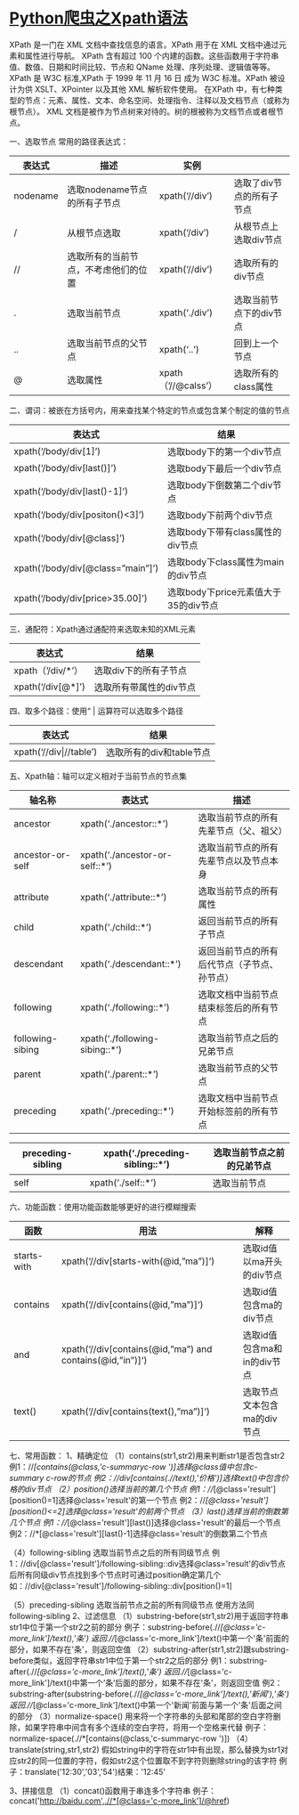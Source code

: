 # [Python爬虫之Xpath语法](https://www.cnblogs.com/lone5wolf/p/10905339.html)

 XPath 是一门在 XML 文档中查找信息的语言。XPath 用于在 XML 文档中通过元素和属性进行导航。
    XPath 含有超过 100 个内建的函数。这些函数用于字符串值、数值、日期和时间比较、节点和 QName 处理、序列处理、逻辑值等等。
    XPath 是 W3C 标准,XPath 于 1999 年 11 月 16 日 成为 W3C 标准。XPath 被设计为供 XSLT、XPointer 以及其他 XML 解析软件使用。
    在XPath 中，有七种类型的节点：元素、属性、文本、命名空间、处理指令、注释以及文档节点（或称为根节点）。
    XML 文档是被作为节点树来对待的。树的根被称为文档节点或者根节点。


一、选取节点
     常用的路径表达式：
 

| 表达式   | 描述                                 | 实例                |                           |
| -------- | ------------------------------------ | ------------------- | ------------------------- |
| nodename | 选取nodename节点的所有子节点         | xpath(‘//div’)      | 选取了div节点的所有子节点 |
| /        | 从根节点选取                         | xpath(‘/div’)       | 从根节点上选取div节点     |
| //       | 选取所有的当前节点，不考虑他们的位置 | xpath(‘//div’)      | 选取所有的div节点         |
| .        | 选取当前节点                         | xpath(‘./div’)      | 选取当前节点下的div节点   |
| ..       | 选取当前节点的父节点                 | xpath(‘..’)         | 回到上一个节点            |
| @        | 选取属性                             | xpath（’//@calss’） | 选取所有的class属性       |



二、谓词：被嵌在方括号内，用来查找某个特定的节点或包含某个制定的值的节点

| 表达式                            | 结果                                 |
| --------------------------------- | ------------------------------------ |
| xpath(‘/body/div[1]’)             | 选取body下的第一个div节点            |
| xpath(‘/body/div[last()]’)        | 选取body下最后一个div节点            |
| xpath(‘/body/div[last()-1]’)      | 选取body下倒数第二个div节点          |
| xpath(‘/body/div[positon()<3]’)   | 选取body下前两个div节点              |
| xpath(‘/body/div[@class]’)        | 选取body下带有class属性的div节点     |
| xpath(‘/body/div[@class=”main”]’) | 选取body下class属性为main的div节点   |
| xpath(‘/body/div[price>35.00]’)   | 选取body下price元素值大于35的div节点 |



三、通配符：Xpath通过通配符来选取未知的XML元素

| 表达式            | 结果                    |
| ----------------- | ----------------------- |
| xpath（’/div/*’） | 选取div下的所有子节点   |
| xpath(‘/div[@*]’) | 选取所有带属性的div节点 |


四、取多个路径：使用“ | 运算符可以选取多个路径

| 表达式                  | 结果                     |
| ----------------------- | ------------------------ |
| xpath(‘//div\|//table’) | 选取所有的div和table节点 |


五、Xpath轴：轴可以定义相对于当前节点的节点集

| 轴名称           | 表达式                         | 描述                                         |
| ---------------- | ------------------------------ | -------------------------------------------- |
| ancestor         | xpath(‘./ancestor::*’)         | 选取当前节点的所有先辈节点（父、祖父）       |
| ancestor-or-self | xpath(‘./ancestor-or-self::*’) | 选取当前节点的所有先辈节点以及节点本身       |
| attribute        | xpath(‘./attribute::*’)        | 选取当前节点的所有属性                       |
| child            | xpath(‘./child::*’)            | 返回当前节点的所有子节点                     |
| descendant       | xpath(‘./descendant::*’)       | 返回当前节点的所有后代节点（子节点、孙节点） |
| following        | xpath(‘./following::*’)        | 选取文档中当前节点结束标签后的所有节点       |
| following-sibing | xpath(‘./following-sibing::*’) | 选取当前节点之后的兄弟节点                   |
| parent           | xpath(‘./parent::*’)           | 选取当前节点的父节点                         |
| preceding        | xpath(‘./preceding::*’)        | 选取文档中当前节点开始标签前的所有节点       |

| preceding-sibling | xpath(‘./preceding-sibling::*’) | 选取当前节点之前的兄弟节点 |
| ----------------- | ------------------------------- | -------------------------- |
| self              | xpath(‘./self::*’)              | 选取当前节点               |


六、功能函数：使用功能函数能够更好的进行模糊搜索

| 函数        | 用法                                                      | 解释                        |
| ----------- | --------------------------------------------------------- | --------------------------- |
| starts-with | xpath(‘//div[starts-with(@id,”ma”)]‘)                     | 选取id值以ma开头的div节点   |
| contains    | xpath(‘//div[contains(@id,”ma”)]‘)                        | 选取id值包含ma的div节点     |
| and         | xpath(‘//div[contains(@id,”ma”) and contains(@id,”in”)]‘) | 选取id值包含ma和in的div节点 |
| text()      | xpath(‘//div[contains(text(),”ma”)]‘)                     | 选取节点文本包含ma的div节点 |


七、常用函数：
 1、精确定位
（1）contains(str1,str2)用来判断str1是否包含str2
例1：//*[contains(@class,'c-summaryc-row ')]选择@class值中包含c-summary c-row的节点
例2：//div[contains(.//text(),'价格')]选择text()中包含价格的div节点
（2）position()选择当前的第几个节点
例1：//*[@class='result'][position()=1]选择@class='result'的第一个节点
例2：//*[@class='result'][position()<=2]选择@class='result'的前两个节点
（3）last()选择当前的倒数第几个节点
例1：//*[@class='result'][last()]选择@class='result'的最后一个节点
例2：//*[@class='result'][last()-1]选择@class='result'的倒数第二个节点

（4）following-sibling 选取当前节点之后的所有同级节点
例1：//div[@class='result']/following-sibling::div选择@class='result'的div节点后所有同级div节点找到多个节点时可通过position确定第几个如：//div[@class='result']/following-sibling::div[position()=1]

（5）preceding-sibling 选取当前节点之前的所有同级节点
使用方法同following-sibling 
2、过滤信息
（1）substring-before(str1,str2)用于返回字符串str1中位于第一个str2之前的部分
例子：substring-before(.//*[@class='c-more_link']/text(),'条') 
返回.//*[@class='c-more_link']/text()中第一个'条'前面的部分，如果不存在'条'，则返回空值
（2）substring-after(str1,str2)跟substring-before类似，返回字符串str1中位于第一个str2之后的部分
例1：substring-after(.//*[@class='c-more_link']/text(),'条')
返回.//*[@class='c-more_link']/text()中第一个’条’后面的部分，如果不存在'条'，则返回空值
例2：substring-after(substring-before(.//*[@class='c-more_link']/text(),'新闻'),'条') 
返回.//*[@class='c-more_link']/text()中第一个'新闻'前面与第一个'条'后面之间的部分
（3）normalize-space()
用来将一个字符串的头部和尾部的空白字符删除，如果字符串中间含有多个连续的空白字符，将用一个空格来代替
例子：normalize-space(.//*[contains(@class,'c-summaryc-row ')])
（4）translate(string,str1,str2) 
假如string中的字符在str1中有出现，那么替换为str1对应str2的同一位置的字符，假如str2这个位置取不到字符则删除string的该字符
例子：translate('12:30','03','54')结果：'12:45'

3、拼接信息
（1）concat()函数用于串连多个字符串
例子：concat('http://baidu.com',.//*[@class='c-more_link']/@href) 